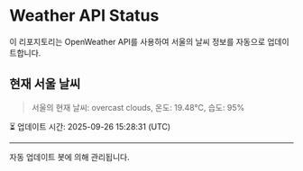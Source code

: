 
# Weather API Status

이 리포지토리는 OpenWeather API를 사용하여 서울의 날씨 정보를 자동으로 업데이트합니다.

## 현재 서울 날씨
> 서울의 현재 날씨: overcast clouds, 온도: 19.48°C, 습도: 95%

⏳ 업데이트 시간: 2025-09-26 15:28:31 (UTC)

---
자동 업데이트 봇에 의해 관리됩니다.
